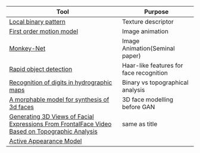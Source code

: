 |Tool|Purpose|
|--|--|
|[Local binary pattern](https://ieeexplore.ieee.org/abstract/document/1717463?casa_token=vJiQ5OTkZRsAAAAA:Gdj1uA5Jo2TXx9NapOCjGZFLE54toWZk5cANteU0TH_GaSzrOP0G1bFSqDB32ubZ7te8K7msVg)|Texture descriptor|
|[First order motion model](http://papers.nips.cc/paper/8935-first-order-motion-model-for-image-animation.pdf)| Image animation|
|[Monkey-Net](http://openaccess.thecvf.com/content_CVPR_2019/papers/Siarohin_Animating_Arbitrary_Objects_via_Deep_Motion_Transfer_CVPR_2019_paper.pdf)|Image Animation(Seminal paper) |
| [Rapid object detection](https://www.merl.com/publications/docs/TR2004-043.pdf) | Haar-like features for face recognition |
| [Recognition of digits in hydrographic maps](https://ieeexplore.ieee.org/document/588025) | Binary vs topographical analysis |
| [A morphable model for synthesis of 3d faces](https://gravis.dmi.unibas.ch/publications/Sigg99/morphmod2.pdf)| 3D face modelling before GAN |
| [Generating 3D Views of Facial Expressions From FrontalFace Video Based on Topographic Analysis](https://dl.acm.org/doi/pdf/10.1145/1027527.1027611) | same as title |
| [Active Appearance Model](https://people.eecs.berkeley.edu/~efros/courses/AP06/Papers/cootes-pami-01.pdf) |





